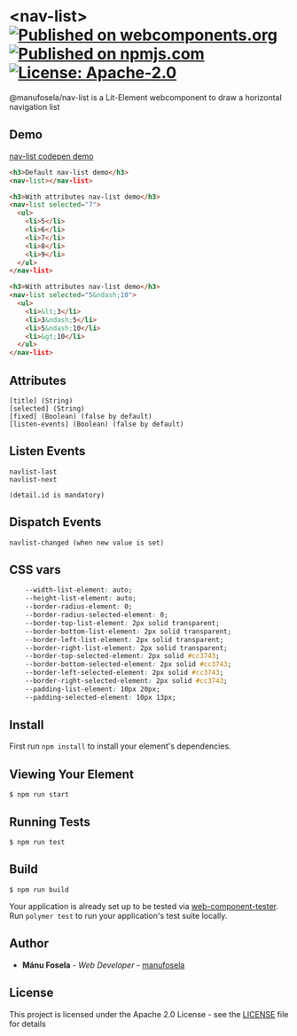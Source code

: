 # \<nav-list\> [![Published on webcomponents.org](https://img.shields.io/badge/webcomponents.org-published-blue.svg)](https://www.webcomponents.org/element/@manufosela/nav-list) [![Published on npmjs.com](https://img.shields.io/badge/npmjs-package-orange)](https://www.npmjs.com/package/@manufosela/nav-list) [![License: Apache-2.0](https://img.shields.io/badge/license-apache2.0-green)](https://www.apache.org/licenses/LICENSE-2.0)


@manufosela/nav-list is a Lit-Element webcomponent to draw a horizontal navigation list

## Demo
[nav-list codepen demo](https://codepen.io/manufosela/pen/MWjrrEW)


<!--
```
<custom-element-demo>
  <template>
    <script src="../webcomponentsjs/webcomponents-lite.js"></script>
    <link rel="import" href="nav-list.html">
    <next-code-block></next-code-block>
  </template>
</custom-element-demo>
```
-->
```html
<h3>Default nav-list demo</h3>
<nav-list></nav-list>

<h3>With attributes nav-list demo</h3>
<nav-list selected="7">
  <ul>
    <li>5</li>
    <li>6</li>
    <li>7</li>
    <li>8</li>
    <li>9</li>
  </ul>
</nav-list>

<h3>With attributes nav-list demo</h3>
<nav-list selected="5&ndash;10">
  <ul>
    <li>&lt;3</li>
    <li>3&ndash;5</li>
    <li>5&ndash;10</li>
    <li>&gt;10</li>
  </ul>
</nav-list>
```

## Attributes
```code
[title] (String)
[selected] (String)
[fixed] (Boolean) (false by default)
[listen-events] (Boolean) (false by default)
```

## Listen Events
```code
navlist-last
navlist-next

(detail.id is mandatory)
```

## Dispatch Events
```code
navlist-changed (when new value is set)
```

## CSS vars
```css
    --width-list-element: auto;
    --height-list-element: auto;
    --border-radius-element: 0;
    --border-radius-selected-element: 0;
    --border-top-list-element: 2px solid transparent;
    --border-bottom-list-element: 2px solid transparent;
    --border-left-list-element: 2px solid transparent;
    --border-right-list-element: 2px solid transparent;
    --border-top-selected-element: 2px solid #cc3743;
    --border-bottom-selected-element: 2px solid #cc3743;
    --border-left-selected-element: 2px solid #cc3743;
    --border-right-selected-element: 2px solid #cc3743;
    --padding-list-element: 10px 20px;
    --padding-selected-element: 10px 13px;
```

## Install

First run `npm install` to install your element's dependencies.

## Viewing Your Element

```
$ npm run start
```

## Running Tests

```
$ npm run test
```

## Build
```
$ npm run build
```

Your application is already set up to be tested via [web-component-tester](https://github.com/Polymer/web-component-tester). Run `polymer test` to run your application's test suite locally.

## Author

* **Mánu Fosela** - *Web Developer* - [manufosela](https://github.com/manufosela)

## License

This project is licensed under the Apache 2.0 License - see the [LICENSE](https://www.apache.org/licenses/LICENSE-2.0) file for details